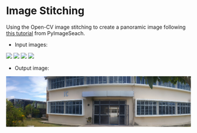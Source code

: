 # Image Stitching

Using the Open-CV image stitching to create a panoramic image following [this tutorial](https://www.pyimagesearch.com/2018/12/17/image-stitching-with-opencv-and-python/) from PyImageSeach. 

- Input images:


<img src="https://raw.githubusercontent.com/nilsonsales/PDI/master/image_stitching/img/ic1.jpg" width="248"> <img src="https://raw.githubusercontent.com/nilsonsales/PDI/master/image_stitching/img/ic2.jpg" width="248"> <img src="https://raw.githubusercontent.com/nilsonsales/PDI/master/image_stitching/img/ic3.jpg" width="248"> <img src="https://raw.githubusercontent.com/nilsonsales/PDI/master/image_stitching/img/ic4.jpg" width="248">

- Output image:
<img src="https://raw.githubusercontent.com/nilsonsales/PDI/main/image_stitching/ic.jpg" width="1000">
